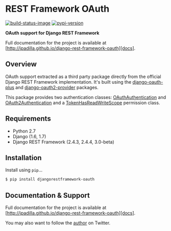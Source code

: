 # REST Framework OAuth

[![build-status-image]][travis]
[![pypi-version]][pypi]

**OAuth support for Django REST Framework**

Full documentation for the project is available at [http://jpadilla.github.io/django-rest-framework-oauth][docs].

## Overview

OAuth support extracted as a third party package directly from the official Django REST Framework implementation. It's built using the [django-oauth-plus][django-oauth-plus] and [django-oauth2-provider][django-oauth2-provider] packages.

This package provides two authentication classes: [OAuthAuthentication][oauth-authentication] and [OAuth2Authentication][oauth2-authentication] and a [TokenHasReadWriteScope][token-has-read-write-scope] permission class.

## Requirements

* Python 2.7
* Django (1.6, 1.7)
* Django REST Framework (2.4.3, 2.4.4, 3.0-beta)

## Installation

Install using `pip`...

```bash
$ pip install djangorestframework-oauth
```

## Documentation & Support

Full documentation for the project is available at [http://jpadilla.github.io/django-rest-framework-oauth][docs].

You may also want to follow the [author][jpadilla] on Twitter.

[build-status-image]: https://secure.travis-ci.org/jpadilla/django-rest-framework-oauth.svg?branch=master
[travis]: http://travis-ci.org/jpadilla/django-rest-framework-oauth?branch=master
[pypi-version]: https://img.shields.io/pypi/v/djangorestframework-oauth.svg
[pypi]: https://pypi.python.org/pypi/djangorestframework-oauth
[django-oauth-plus]: http://code.larlet.fr/django-oauth-plus/wiki/Home
[django-oauth2-provider]: http://django-oauth2-provider.readthedocs.org/
[oauth-authentication]: http://jpadilla.github.io/django-rest-framework-oauth/authentication/#oauthauthentication
[oauth2-authentication]: http://jpadilla.github.io/django-rest-framework-oauth/authentication/#oauth2authentication
[token-has-read-write-scope]: http://jpadilla.github.io/django-rest-framework-oauth/permissions/#tokenhasreadwritescope
[docs]: http://jpadilla.github.io/django-rest-framework-oauth
[jpadilla]: https://twitter.com/jpadilla_


